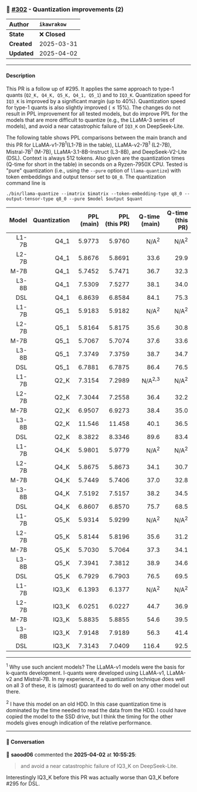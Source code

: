 ### 🔀 [#302](https://github.com/ikawrakow/ik_llama.cpp/pull/302) - Quantization improvements (2)

| **Author** | `ikawrakow` |
| :--- | :--- |
| **State** | ❌ **Closed** |
| **Created** | 2025-03-31 |
| **Updated** | 2025-04-02 |

---

#### Description

This PR is a follow up of #295. It applies the same approach to type-1 quants (`Q2_K, Q4_K, Q5_K, Q4_1, Q5_1`) and to `IQ3_K`. Quantization speed for `IQ3_K` is improved by a significant margin (up to 40%). Quantization speed for type-1 quants is also slightly improved ($\le 15$%). The changes do not result in PPL improvement for all tested models, but do improve PPL for the models that are more difficult to quantize (e.g., the LLaMA-3 series of models), and avoid a near catastrophic failure of `IQ3_K` on DeepSeek-Lite. 

The following table shows PPL comparisons between the main branch and this PR for LLaMA-v1-7B<sup>1</sup>(L1-7B in the table), LLaMA-v2-7B<sup>1</sup> (L2-7B), Mistral-7B<sup>1</sup> (M-7B), LLaMA-3.1-8B-Instruct (L3-8B), and DeepSeek-V2-Lite (DSL). Context is always 512 tokens. Also given are the quantization times (Q-time for short in the table) in seconds on a Ryzen-7950X CPU. Tested is "pure" quantization (i.e., using the `--pure` option of `llama-quantize`) with token embeddings and output tensor set to `Q8_0`. The quantization command line is
```
./bin/llama-quantize --imatrix $imatrix --token-embedding-type q8_0 --output-tensor-type q8_0 --pure $model $output $quant
```

| Model |  Quantization |  PPL (main) |  PPL (this PR) | Q-time (main) | Q-time (this PR) |
| ---: | ---: | ---: | ---: | ---: | ---: |
| L1-7B | Q4_1 | 5.9773 | 5.9760 | N/A<sup>2</sup> | N/A<sup>2</sup> |
| L2-7B | Q4_1 | 5.8676 | 5.8691 | 33.6 | 29.9 |
|M-7B | Q4_1 | 5.7452 | 5.7471 | 36.7 | 32.3 |
| L3-8B | Q4_1 | 7.5309 | 7.5277 | 38.1 | 34.0 |
| DSL | Q4_1 | 6.8639 | 6.8584 | 84.1 | 75.3 |
| L1-7B | Q5_1 | 5.9183 | 5.9182 | N/A<sup>2</sup> |  N/A<sup>2</sup> |
| L2-7B | Q5_1 | 5.8164 | 5.8175 | 35.6 | 30.8 |
|M-7B | Q5_1 | 5.7067 | 5.7074 | 37.6 | 33.6 |
| L3-8B | Q5_1 | 7.3749 | 7.3759 | 38.7 | 34.7 |
| DSL | Q5_1 | 6.7881 | 6.7875 | 86.4 | 76.5 |
| L1-7B | Q2_K | 7.3154 | 7.2989 | N/A<sup>2,3</sup> |  N/A<sup>2</sup> |
| L2-7B | Q2_K | 7.3044 | 7.2558 | 36.4 | 32.2 |
|M-7B | Q2_K | 6.9507 | 6.9273 | 38.4 |  35.0 |
| L3-8B | Q2_K | 11.546 | 11.458 | 40.1 | 36.5 |
| DSL | Q2_K | 8.3822 | 8.3346 | 89.6 | 83.4 |
| L1-7B | Q4_K | 5.9801 | 5.9779 | N/A<sup>2</sup> |  N/A<sup>2</sup> |
| L2-7B | Q4_K | 5.8675 | 5.8673 |  34.1 | 30.7 |
|M-7B | Q4_K | 5.7449 |  5.7406  | 37.0 | 32.8 |
| L3-8B | Q4_K | 7.5192 | 7.5157 | 38.2 | 34.5 |
| DSL | Q4_K | 6.8607 | 6.8570 | 75.7 | 68.5 |
| L1-7B | Q5_K | 5.9314 | 5.9299 |  N/A<sup>2</sup> |  N/A<sup>2</sup> |
| L2-7B | Q5_K | 5.8144 | 5.8196 |  35.6 | 31.2 |
|M-7B | Q5_K | 5.7030 |  5.7064 | 37.3 | 34.1 |
| L3-8B | Q5_K | 7.3941 | 7.3812 |  38.9 | 34.6 |
| DSL | Q5_K | 6.7929 | 6.7903 | 76.5 | 69.5 |
| L1-7B | IQ3_K | 6.1393 | 6.1377 |  N/A<sup>2</sup> |  N/A<sup>2</sup> |
| L2-7B | IQ3_K | 6.0251 | 6.0227 |  44.7 | 36.9 |
|M-7B | IQ3_K | 5.8835 |  5.8855 | 54.6 | 39.5 |
| L3-8B | IQ3_K | 7.9148 | 7.9189 |  56.3 | 41.4 |
| DSL | IQ3_K | 7.3143 | 7.0409 | 116.4 | 92.5 |

___
<sup>1</sup> Why use such ancient models? The LLaMA-v1 models were the basis for k-quants development. I-quants were developed using LLaMA-v1, LLaMA-v2 and Mistral-7B. In my experience, if a quantization technique does well on all 3 of these, it is (almost) guaranteed to do well on any other model out there. 

<sup>2</sup> I have this model on an old HDD. In this case quantization time is dominated by the time needed to read the data from the HDD. I could have copied the model to the SSD drive, but I think the timing for the other models gives enough indication of the relative performance.

---

#### 💬 Conversation

👤 **saood06** commented the **2025-04-02** at **10:55:25**:<br>

>and avoid a near catastrophic failure of IQ3_K on DeepSeek-Lite.

Interestingly IQ3_K before this PR was actually worse than Q3_K before #295 for DSL.